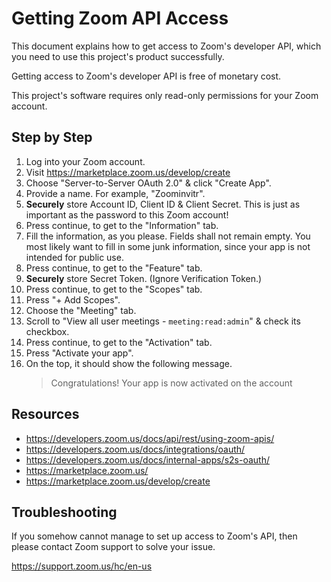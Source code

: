 # Getting Zoom API Access

This document explains how to get access to Zoom's developer API, which you need to use this project's product successfully.

Getting access to Zoom's developer API is free of monetary cost.

This project's software requires only read-only permissions for your Zoom account.

## Step by Step
1. Log into your Zoom account.
2. Visit https://marketplace.zoom.us/develop/create
3. Choose "Server-to-Server OAuth 2.0" & click "Create App".
4. Provide a name. For example, "Zoominvitr".
5. **Securely** store Account ID, Client ID & Client Secret. This is just as important as the password to this Zoom account!
6. Press continue, to get to the "Information" tab.
7. Fill the information, as you please. Fields shall not remain empty. You most likely want to fill in some junk information, since your app is not intended for public use.
8. Press continue, to get to the "Feature" tab.
9. **Securely** store Secret Token. (Ignore Verification Token.)
10. Press continue, to get to the "Scopes" tab.
11. Press "+ Add Scopes".
12. Choose the "Meeting" tab.
13. Scroll to "View all user meetings - `meeting:read:admin`" & check its checkbox.
14. Press continue, to get to the "Activation" tab.
15. Press "Activate your app".
16. On the top, it should show the following message.
    > Congratulations! Your app is now activated on the account

## Resources
* https://developers.zoom.us/docs/api/rest/using-zoom-apis/
* https://developers.zoom.us/docs/integrations/oauth/
* https://developers.zoom.us/docs/internal-apps/s2s-oauth/
* https://marketplace.zoom.us/
* https://marketplace.zoom.us/develop/create

## Troubleshooting

If you somehow cannot manage to set up access to Zoom's API, then please contact Zoom support to solve your issue.

https://support.zoom.us/hc/en-us